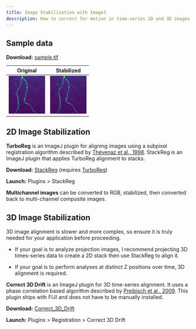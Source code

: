 ```yaml
---
title: Image Stabilization with ImageJ
description: How to correct for motion in time-series 2D and 3D images
---
```


## Sample data

**Download:** [sample.tif](sample.tif)

Original | Stabilized
---|---
![](sample.gif)|![](stabilized.gif)

## 2D Image Stabilization

**TurboReg** is an ImageJ plugin for aligning images using a subpixel registration algorithm described by [Thévenaz et al., 1998](https://ieeexplore.ieee.org/document/650848). StackReg is an ImageJ plugin that applies TurboReg alignment to stacks. 

**Download:** [StackReg](http://bigwww.epfl.ch/thevenaz/stackreg/) (requires [TurboReg](http://bigwww.epfl.ch/thevenaz/turboreg/))

**Launch:** Plugins > StackReg

**Multichannel images** can be converted to RGB, stabilized, then converted back to multi-channel composite images.

## 3D Image Stabilization

3D image alignment is slower and more complex, so ensure it is truly needed for your application before proceeding.

* If your goal is to analyze projection images, I recommend projecting 3D times-series data to create a 2D stack then use StackReg to align it.

* If your goal is to perform analyses at distinct Z positions over time, 3D alignment is required.

**Correct 3D Drift** is an ImageJ plugin for 3D time-series alignment. It uses a phase correlation based algorithm described by [Preibisch et al., 2009](https://www.ncbi.nlm.nih.gov/pmc/articles/PMC2682522/). This plugin ships with FIJI and does not have to be manually installed.

**Download:** [Correct_3D_Drift](https://github.com/fiji/Correct_3D_Drift)

**Launch:** Plugins > Registration > Correct 3D Drift